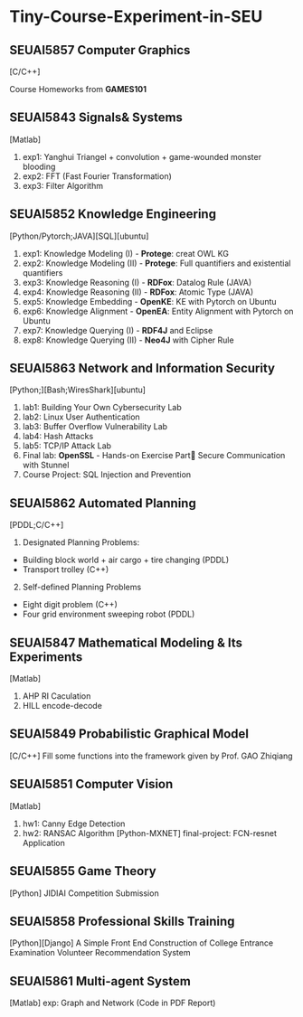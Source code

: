 # Tiny-Course-Experiment-in-SEU

## SEUAI5857 Computer Graphics
[C/C++]

Course Homeworks from **GAMES101**

## SEUAI5843 Signals& Systems
[Matlab]
1. exp1: Yanghui Triangel + convolution + game-wounded monster blooding
2. exp2: FFT (Fast Fourier Transformation)
3. exp3: Filter Algorithm

## SEUAI5852 Knowledge Engineering
[Python/Pytorch;JAVA][SQL][ubuntu]
1. exp1: Knowledge Modeling (I) - **Protege**: creat OWL KG
2. exp2: Knowledge Modeling (II) - **Protege**: Full quantifiers and existential quantifiers
3. exp3: Knowledge Reasoning (I) - **RDFox**: Datalog Rule (JAVA)
4. exp4: Knowledge Reasoning (II) - **RDFox**: Atomic Type (JAVA)
5. exp5: Knowledge Embedding - **OpenKE**: KE with Pytorch on Ubuntu
6. exp6: Knowledge Alignment - **OpenEA**: Entity Alignment with Pytorch on Ubuntu
7. exp7: Knowledge Querying (I) - **RDF4J** and Eclipse
8. exp8: Knowledge Querying (II) - **Neo4J** with Cipher Rule

## SEUAI5863 Network and Information Security
[Python;][Bash;WiresShark][ubuntu]
1. lab1: Building Your Own Cybersecurity Lab
2. lab2: Linux User Authentication
3. lab3: Buffer Overflow Vulnerability Lab
4. lab4: Hash Attacks
5. lab5: TCP/IP Attack Lab
6. Final lab: **OpenSSL** - Hands-on Exercise Part Secure Communication with Stunnel
7. Course Project: SQL Injection and Prevention


## SEUAI5862 Automated Planning
[PDDL;C/C++]
1. Designated Planning Problems:
  - Building block world + air cargo + tire changing (PDDL)
  - Transport trolley (C++)
2. Self-defined Planning Problems
  - Eight digit problem (C++)
  - Four grid environment sweeping robot (PDDL)

## SEUAI5847 Mathematical Modeling & Its Experiments
[Matlab]
1. AHP RI Caculation
2. HILL encode-decode

## SEUAI5849 Probabilistic Graphical Model
[C/C++]
Fill some functions into the framework given by Prof. GAO Zhiqiang

## SEUAI5851 Computer Vision
[Matlab]
1. hw1: Canny Edge Detection
2. hw2: RANSAC Algorithm
[Python-MXNET]
final-project: FCN-resnet Application

## SEUAI5855 Game Theory
[Python]
JIDIAI Competition Submission

## SEUAI5858 Professional Skills Training
[Python][Django]
A Simple Front End Construction of College Entrance Examination Volunteer Recommendation System

## SEUAI5861 Multi-agent System
[Matlab]
exp: Graph and Network (Code in PDF Report)  





